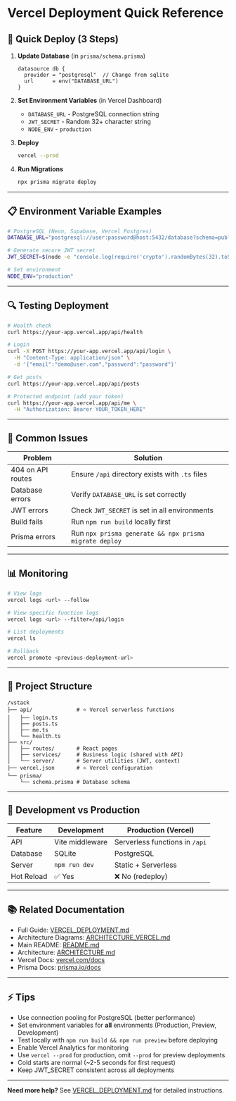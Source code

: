 # Vercel Deployment Quick Reference

## 🚀 Quick Deploy (3 Steps)

1. **Update Database** (in `prisma/schema.prisma`)
   ```prisma
   datasource db {
     provider = "postgresql"  // Change from sqlite
     url      = env("DATABASE_URL")
   }
   ```

2. **Set Environment Variables** (in Vercel Dashboard)
   - `DATABASE_URL` - PostgreSQL connection string
   - `JWT_SECRET` - Random 32+ character string
   - `NODE_ENV` - `production`

3. **Deploy**
   ```bash
   vercel --prod
   ```

4. **Run Migrations**
   ```bash
   npx prisma migrate deploy
   ```

---

## 📋 Environment Variable Examples

```bash
# PostgreSQL (Neon, Supabase, Vercel Postgres)
DATABASE_URL="postgresql://user:password@host:5432/database?schema=public"

# Generate secure JWT secret
JWT_SECRET=$(node -e "console.log(require('crypto').randomBytes(32).toString('hex'))")

# Set environment
NODE_ENV="production"
```

---

## 🔍 Testing Deployment

```bash
# Health check
curl https://your-app.vercel.app/api/health

# Login
curl -X POST https://your-app.vercel.app/api/login \
  -H "Content-Type: application/json" \
  -d '{"email":"demo@user.com","password":"password"}'

# Get posts
curl https://your-app.vercel.app/api/posts

# Protected endpoint (add your token)
curl https://your-app.vercel.app/api/me \
  -H "Authorization: Bearer YOUR_TOKEN_HERE"
```

---

## 🐛 Common Issues

| Problem | Solution |
|---------|----------|
| 404 on API routes | Ensure `/api` directory exists with `.ts` files |
| Database errors | Verify `DATABASE_URL` is set correctly |
| JWT errors | Check `JWT_SECRET` is set in all environments |
| Build fails | Run `npm run build` locally first |
| Prisma errors | Run `npx prisma generate && npx prisma migrate deploy` |

---

## 📊 Monitoring

```bash
# View logs
vercel logs <url> --follow

# View specific function logs
vercel logs <url> --filter=/api/login

# List deployments
vercel ls

# Rollback
vercel promote <previous-deployment-url>
```

---

## 📁 Project Structure

```
/vstack
├── api/              # ⭐ Vercel serverless functions
│   ├── login.ts
│   ├── posts.ts
│   ├── me.ts
│   └── health.ts
├── src/
│   ├── routes/       # React pages
│   ├── services/     # Business logic (shared with API)
│   └── server/       # Server utilities (JWT, context)
├── vercel.json       # ⭐ Vercel configuration
└── prisma/
    └── schema.prisma # Database schema
```

---

## 🔄 Development vs Production

| Feature | Development | Production (Vercel) |
|---------|-------------|---------------------|
| API | Vite middleware | Serverless functions in `/api` |
| Database | SQLite | PostgreSQL |
| Server | `npm run dev` | Static + Serverless |
| Hot Reload | ✅ Yes | ❌ No (redeploy) |

---

## 📚 Related Documentation

- Full Guide: [VERCEL_DEPLOYMENT.md](./VERCEL_DEPLOYMENT.md)
- Architecture Diagrams: [ARCHITECTURE_VERCEL.md](./ARCHITECTURE_VERCEL.md)
- Main README: [README.md](./README.md)
- Architecture: [ARCHITECTURE.md](./ARCHITECTURE.md)
- Vercel Docs: [vercel.com/docs](https://vercel.com/docs)
- Prisma Docs: [prisma.io/docs](https://www.prisma.io/docs)

---

## ⚡ Tips

- Use connection pooling for PostgreSQL (better performance)
- Set environment variables for **all** environments (Production, Preview, Development)
- Test locally with `npm run build && npm run preview` before deploying
- Enable Vercel Analytics for monitoring
- Use `vercel --prod` for production, omit `--prod` for preview deployments
- Cold starts are normal (~2-5 seconds for first request)
- Keep JWT_SECRET consistent across all deployments

---

**Need more help?** See [VERCEL_DEPLOYMENT.md](./VERCEL_DEPLOYMENT.md) for detailed instructions.
